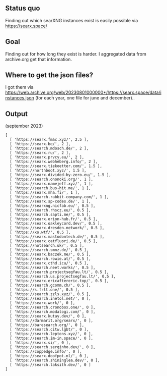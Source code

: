 ## Status quo

Finding out which searXNG instances exist is easily possible via https://searx.space/

## Goal

Finding out for how long they exist is harder.
I aggregated data from archive.org get that information. 

## Where to get the json files?

I got them via https://web.archive.org/web/20230801000000*/https://searx.space/data/instances.json (for each year, one file for june and december)..

## Output

(september 2023)

```
[
  [ 'https://searx.fmac.xyz/', 2.5 ],
  [ 'https://searx.be/', 2 ],
  [ 'https://search.mdosch.de/', 2 ],
  [ 'https://searx.ru/', 2 ],
  [ 'https://searx.prvcy.eu/', 2 ],
  [ 'https://searx.webheberg.info/', 2 ],
  [ 'https://searx.tiekoetter.com/', 1.5 ],
  [ 'https://northboot.xyz/', 1.5 ],
  [ 'https://searx.divided-by-zero.eu/', 1.5 ],
  [ 'https://search.ononoki.org/', 1 ],
  [ 'https://searx.namejeff.xyz/', 1 ],
  [ 'https://search.bus-hit.me/', 1 ],
  [ 'https://searx.mha.fi/', 1 ],
  [ 'https://search.rabbit-company.com/', 1 ],
  [ 'https://searx.sp-codes.de/', 1 ],
  [ 'https://searxng.nicfab.eu/', 0.5 ],
  [ 'https://search.rhscz.eu/', 0.5 ],
  [ 'https://search.sapti.me/', 0.5 ],
  [ 'https://searx.orion-hub.fr/', 0.5 ],
  [ 'https://searx.oakleycord.dev/', 0.5 ],
  [ 'https://searx.dresden.network/', 0.5 ],
  [ 'https://xo.wtf/', 0.5 ],
  [ 'https://searx.mastodontech.de/', 0.5 ],
  [ 'https://searx.catfluori.de/', 0.5 ],
  [ 'https://notsearch.uk/', 0.5 ],
  [ 'https://search.smnz.de/', 0.5 ],
  [ 'https://searx.baczek.me/', 0.5 ],
  [ 'https://search.rowie.at/', 0.5 ],
  [ 'https://searx.cthd.icu/', 0.5 ],
  [ 'https://search.neet.works/', 0.5 ],
  [ 'https://search.projectsegfau.lt/', 0.5 ],
  [ 'https://search.us.projectsegfau.lt/', 0.5 ],
  [ 'https://searx.ericaftereric.top/', 0.5 ],
  [ 'https://search.gcomm.ch/', 0.5 ],
  [ 'https://s.frlt.one/', 0.5 ],
  [ 'https://search.zzls.xyz/', 0.5 ],
  [ 'https://search.inetol.net/', 0 ],
  [ 'https://searx.work/', 0 ],
  [ 'https://search.cronobox.one/', 0 ],
  [ 'https://search.modalogi.com/', 0 ],
  [ 'https://searx.kutay.dev/', 0 ],
  [ 'https://darmarit.org/searx/', 0 ],
  [ 'https://baresearch.org/', 0 ],
  [ 'https://search.citw.lgbt/', 0 ],
  [ 'https://search.leptons.xyz/', 0 ],
  [ 'https://search.im-in.space/', 0 ],
  [ 'https://searx.si/', 0 ],
  [ 'https://search.serginho.dev/', 0 ],
  [ 'https://coppedge.info/', 0 ],
  [ 'https://searx.doofpot.nl/', 0 ],
  [ 'https://search.shininglea.dev/', 0 ],
  [ 'https://search.laksith.dev/', 0 ]
]
```